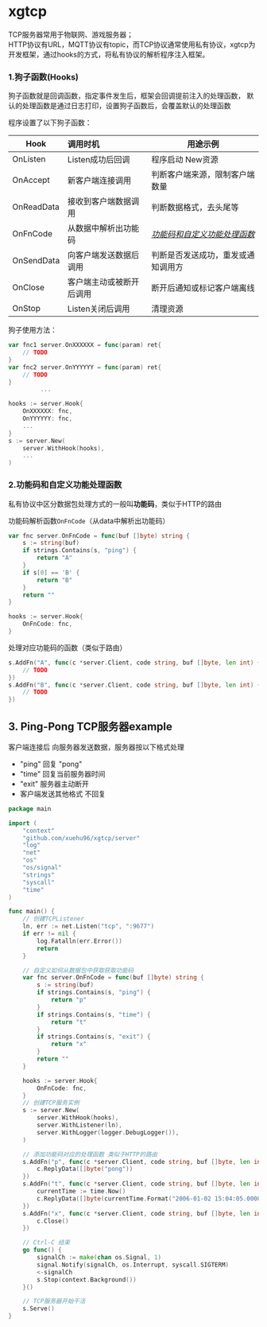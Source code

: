 # xgtcp 

TCP服务器常用于物联网、游戏服务器；  
HTTP协议有URL，MQTT协议有topic，而TCP协议通常使用私有协议，xgtcp为开发框架，通过hooks的方式，将私有协议的解析程序注入框架。


### 1.狗子函数(Hooks)
狗子函数就是回调函数，指定事件发生后，框架会回调提前注入的处理函数，
默认的处理函数是通过日志打印，设置狗子函数后，会覆盖默认的处理函数

程序设置了以下狗子函数：

| Hook       | 调用时机                 | 用途示例                                                     |
| ---------- | :----------------------- | ------------------------------------------------------------ |
| OnListen   | Listen成功后回调         | 程序启动 New资源                                             |
| OnAccept   | 新客户端连接调用         | 判断客户端来源，限制客户端数量                               |
| OnReadData | 接收到客户端数据调用     | 判断数据格式，去头尾等                                       |
| OnFnCode   | 从数据中解析出功能码     | [*功能码和自定义功能处理函数*](#2.功能码和自定义功能处理函数) |
| OnSendData | 向客户端发送数据后调用   | 判断是否发送成功，重发或通知调用方                           |
| OnClose    | 客户端主动或被断开后调用 | 断开后通知或标记客户端离线                                   |
| OnStop     | Listen关闭后调用         | 清理资源                                                     |

狗子使用方法：
```go
var fnc1 server.OnXXXXXX = func(param) ret{ 
	// TODO
}
var fnc2 server.OnYYYYYY = func(param) ret{
	// TODO
}
         ...

hooks := server.Hook{
	OnXXXXXX: fnc,
	OnYYYYYY: fnc,
	...
}
s := server.New(
    server.WithHook(hooks),
	...
)
```

### 2.功能码和自定义功能处理函数
私有协议中区分数据包处理方式的一般叫**功能码**，类似于HTTP的路由

功能码解析函数`OnFnCode`（从data中解析出功能码）
```go
var fnc server.OnFnCode = func(buf []byte) string {
	s := string(buf)
	if strings.Contains(s, "ping") {
		return "A"
	}
	if s[0] == 'B' {
		return "B"
	}
	return ""
}

hooks := server.Hook{
	OnFnCode: fnc,
}
```
处理对应功能码的函数（类似于路由）
```go
s.AddFn("A", func(c *server.Client, code string, buf []byte, len int) {
	// TODO
})
s.AddFn("B", func(c *server.Client, code string, buf []byte, len int) {
    // TODO
})
```



## 3. Ping-Pong TCP服务器example

客户端连接后 向服务器发送数据，服务器按以下格式处理
- "ping" 回复 "pong"
- "time" 回复当前服务器时间
- "exit" 服务器主动断开
-  客户端发送其他格式 不回复

```go
package main

import (
	"context"
	"github.com/xuehu96/xgtcp/server"
	"log"
	"net"
	"os"
	"os/signal"
	"strings"
	"syscall"
	"time"
)

func main() {
	// 创建TCPListener
	ln, err := net.Listen("tcp", ":9677")
	if err != nil {
		log.Fatalln(err.Error())
		return
	}

	// 自定义如何从数据包中获取获取功能码
	var fnc server.OnFnCode = func(buf []byte) string {
		s := string(buf)
		if strings.Contains(s, "ping") {
			return "p"
		}
		if strings.Contains(s, "time") {
			return "t"
		}
		if strings.Contains(s, "exit") {
			return "x"
		}
		return ""
	}

	hooks := server.Hook{
		OnFnCode: fnc,
	}
	// 创建TCP服务实例
	s := server.New(
		server.WithHook(hooks),
		server.WithListener(ln),
		server.WithLogger(logger.DebugLogger()),
	)

	// 添加功能码对应的处理函数 类似于HTTP的路由
	s.AddFn("p", func(c *server.Client, code string, buf []byte, len int) {
		c.ReplyData([]byte("pong"))
	})
	s.AddFn("t", func(c *server.Client, code string, buf []byte, len int) {
		currentTime := time.Now()
		c.ReplyData([]byte(currentTime.Format("2006-01-02 15:04:05.000000000")))
	})
	s.AddFn("x", func(c *server.Client, code string, buf []byte, len int) {
		c.Close()
	})

	// Ctrl-C 结束
	go func() {
		signalCh := make(chan os.Signal, 1)
		signal.Notify(signalCh, os.Interrupt, syscall.SIGTERM)
		<-signalCh
		s.Stop(context.Background())
	}()

	// TCP服务器开始干活
	s.Serve()
}

```

